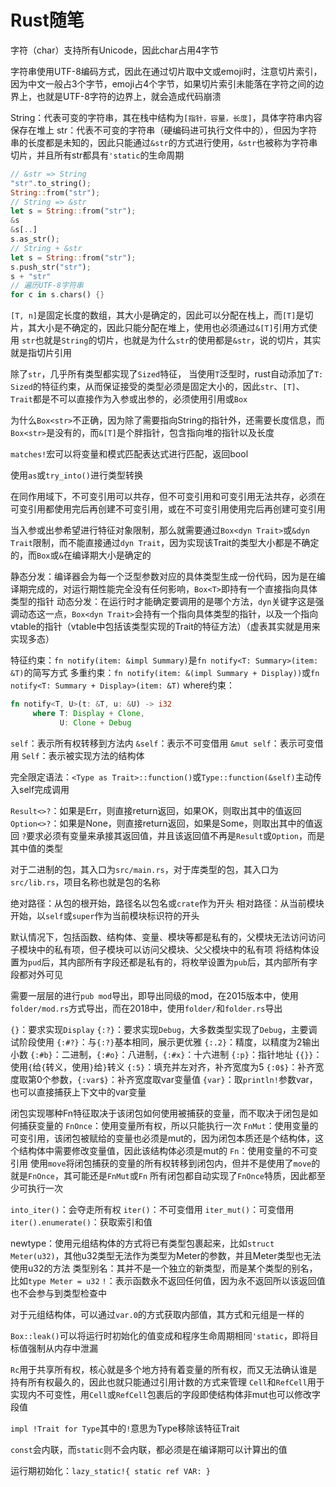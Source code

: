 # Rust随笔

字符（char）支持所有Unicode，因此char占用4字节

字符串使用UTF-8编码方式，因此在通过切片取中文或emoji时，注意切片索引，因为中文一般占3个字节，emoji占4个字节，如果切片索引未能落在字符之间的边界上，也就是UTF-8字符的边界上，就会造成代码崩溃

String：代表可变的字符串，其在栈中结构为`[指针，容量，长度]`，具体字符串内容保存在堆上
str：代表不可变的字符串（硬编码进可执行文件中的），但因为字符串的长度都是未知的，因此只能通过`&str`的方式进行使用，`&str`也被称为字符串切片，并且所有str都具有`'static`的生命周期

```rust
// &str => String
"str".to_string();
String::from("str");
// String => &str
let s = String::from("str");
&s
&s[..]
s.as_str();
// String + &str
let s = String::from("str");
s.push_str("str");
s + "str"
// 遍历UTF-8字符串
for c in s.chars() {}
```


`[T, n]`是固定长度的数组，其大小是确定的，因此可以分配在栈上，而`[T]`是切片，其大小是不确定的，因此只能分配在堆上，使用也必须通过`&[T]`引用方式使用
`str`也就是`String`的切片，也就是为什么`str`的使用都是`&str`，说的切片，其实就是指切片引用

除了`str`，几乎所有类型都实现了`Sized`特征，
当使用`T`泛型时，rust自动添加了`T: Sized`的特征约束，从而保证接受的类型必须是固定大小的，因此`str`、`[T]`、`Trait`都是不可以直接作为入参或出参的，必须使用引用或`Box`

为什么`Box<str>`不正确，因为除了需要指向String的指针外，还需要长度信息，而`Box<str>`是没有的，而`&[T]`是个胖指针，包含指向堆的指针以及长度


`matches!`宏可以将变量和模式匹配表达式进行匹配，返回bool


使用`as`或`try_into()`进行类型转换


在同作用域下，不可变引用可以共存，但不可变引用和可变引用无法共存，必须在可变引用都使用完后再创建不可变引用，或在不可变引用使用完后再创建可变引用


当入参或出参希望进行特征对象限制，那么就需要通过`Box<dyn Trait>`或`&dyn Trait`限制，而不能直接通过`dyn Trait`，因为实现该Trait的类型大小都是不确定的，而`Box`或`&`在编译期大小是确定的

静态分发：编译器会为每一个泛型参数对应的具体类型生成一份代码，因为是在编译期完成的，对运行期性能完全没有任何影响，`Box<T>`即持有一个直接指向具体类型的指针
动态分发：在运行时才能确定要调用的是哪个方法，`dyn`关键字这是强调动态这一点，`Box<dyn Trait>`会持有一个指向具体类型的指针，以及一个指向vtable的指针（vtable中包括该类型实现的Trait的特征方法）（虚表其实就是用来实现多态）


特征约束：`fn notify(item: &impl Summary)`是`fn notify<T: Summary>(item: &T)`的简写方式
多重约束：`fn notify(item: &(impl Summary + Display))`或`fn notify<T: Summary + Display>(item: &T)`
where约束：
```rust
fn notify<T, U>(t: &T, u: &U) -> i32
     where T: Display + Clone, 
           U: Clone + Debug
```


`self`：表示所有权转移到方法内
`&self`：表示不可变借用
`&mut self`：表示可变借用
`Self`：表示被实现方法的结构体


完全限定语法：`<Type as Trait>::function()`或`Type::function(&self)`主动传入self完成调用


`Result<>?`：如果是Err，则直接return返回，如果OK，则取出其中的值返回
`Option<>?`：如果是None，则直接return返回，如果是Some，则取出其中的值返回
`?`要求必须有变量来承接其返回值，并且该返回值不再是`Result`或`Option`，而是其中值的类型


对于二进制的包，其入口为`src/main.rs`，对于库类型的包，其入口为`src/lib.rs`，项目名称也就是包的名称

绝对路径：从包的根开始，路径名以包名或`crate`作为开头
相对路径：从当前模块开始，以`self`或`super`作为当前模块标识符的开头

默认情况下，包括函数、结构体、变量、模块等都是私有的，父模块无法访问访问子模块中的私有项，但子模块可以访问父模块、父父模块中的私有项
将结构体设置为`pud`后，其内部所有字段还都是私有的，将枚举设置为`pub`后，其内部所有字段都对外可见

需要一层层的进行`pub mod`导出，即导出同级的mod，在2015版本中，使用`folder/mod.rs`方式导出，而在2018中，使用`folder/`和`folder.rs`导出


`{}`：要求实现`Display`
`{:?}`：要求实现`Debug`，大多数类型实现了`Debug`，主要调试阶段使用
`{:#?}`：与`{:?}`基本相同，展示更优雅
`{:.2}`：精度，以精度为2输出小数
`{:#b}`：二进制，`{:#o}`：八进制，`{:#x}`：十六进制
`{:p}`：指针地址
`{{}}`：使用`{`给`{`转义，使用`}`给`}`转义
`{:5}`：填充并左对齐，补齐宽度为5
`{:0$}`：补齐宽度取第0个参数，`{:var$}`：补齐宽度取var变量值
`{var}`：取`println!`参数var，也可以直接捕获上下文中的var变量


闭包实现哪种Fn特征取决于该闭包如何使用被捕获的变量，而不取决于闭包是如何捕获变量的
`FnOnce`：使用变量所有权，所以只能执行一次
`FnMut`：使用变量的可变引用，该闭包被赋给的变量也必须是mut的，因为闭包本质还是个结构体，这个结构体中需要修改变量值，因此该结构体必须是mut的
`Fn`：使用变量的不可变引用
使用`move`将闭包捕获的变量的所有权转移到闭包内，但并不是使用了`move`的就是`FnOnce`，其可能还是`FnMut`或`Fn`
所有闭包都自动实现了`FnOnce`特质，因此都至少可执行一次


`into_iter()`：会夺走所有权
`iter()`：不可变借用
`iter_mut()`：可变借用
`iter().enumerate()`：获取索引和值


newtype：使用元组结构体的方式将已有类型包裹起来，比如`struct Meter(u32)`，其他u32类型无法作为类型为Meter的参数，并且Meter类型也无法使用u32的方法
类型别名：其并不是一个独立的新类型，而是某个类型的别名，比如`type Meter = u32`
`!`：表示函数永不返回任何值，因为永不返回所以该返回值也不会参与到类型检查中

对于元组结构体，可以通过`var.0`的方式获取内部值，其方式和元组是一样的


`Box::leak()`可以将运行时初始化的值变成和程序生命周期相同`'static`，即将目标值强制从内存中泄漏

`Rc`用于共享所有权，核心就是多个地方持有着变量的所有权，而又无法确认谁是持有所有权最久的，因此也就只能通过引用计数的方式来管理
`Cell`和`RefCell`用于实现内不可变性，用`Cell`或`RefCell`包裹后的字段即使结构体非mut也可以修改字段值


`impl !Trait for Type`其中的`!`意思为Type移除该特征Trait


`const`会内联，而`static`则不会内联，都必须是在编译期可以计算出的值

运行期初始化：`lazy_static!{ static ref VAR: }`

